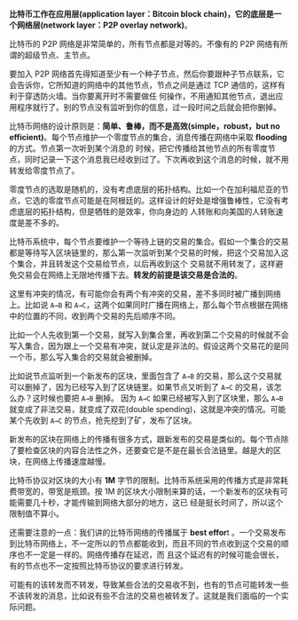 **比特币工作在应用层(application layer：Bitcoin block chain)，它的底层是一个网络层(network layer：P2P overlay network)**。

比特币的 P2P 网络是非常简单的，所有节点都是对等的。不像有的 P2P 网络有所谓的超级节点、主节点。

要加入 P2P 网络首先得知道至少有一个种子节点，然后你要跟种子节点联系，它会告诉你，它所知道的网络中的其他节点，节点之间是通过 TCP 通信的，这样有利于穿透防火墙。当你要离开时不需要做任
何操作，不用通知其他节点，退出应用程序就行了。别的节点没有监听到你的信息，过一段时间之后就会把你删掉。

比特币网络的设计原则是：**简单、鲁棒，而不是高效(simple，robust，but no efficient)**。每个节点维护一个零度节点的集合，消息传播在网络中采取 **flooding** 的方式。节点第一次听到某个消息的
时候，把它传播给其他节点的所有零度节点，同时记录一下这个消息我已经收到过了。下次再收到这个消息的时候，就不用转发给零度节点了。

零度节点的选取是随机的，没有考虑底层的拓扑结构。比如一个在加利福尼亚的节点，它选的零度节点可能是在阿根廷的。这样设计的好处是增强鲁棒性，它没有考虑底层的拓扑结构，但是牺牲的是效率，你向身边的
人转账和向美国的人转账速度是差不多的。

比特币系统中，每个节点要维护一个等待上链的交易的集合。假如一个集合的交易都是等待写入区块链里的，那么第一次监听到某个交易的时候，把这个交易加入这个集合，并且转发这个交易给节点，以后再收到这个
交易就不用转发了，这样避免交易会在网络上无限地传播下去。**转发的前提是该交易是合法的**。

这里有冲突的情况，有可能你会有两个有冲突的交易，差不多同时被广播到网络上。比如说 `A→B` 和 `A→C`，这两个如果同时广播在网络上，那么每个节点根据在网络中的位置的不同，收到两个交易的先后顺序不同。

比如一个人先收到第一个交易，就写入到集合里，再收到第二个交易的时候就不会写入集合，因为跟上一个交易有冲突，就认定是非法的。假设这两个交易花的是同一个币，那么写入集合的交易就会被删掉。

比如说节点监听到一个新发布的区块，里面包含了 `A→B` 的交易，那么这个交易就可以删掉了，因为已经写入到了区块链里。如果节点又听到了 `A→C` 的交易，该怎么办？这时候也要把 `A→B` 删掉。
因为 `A→C` 如果已经被写入到了区块里，那么 `A→B` 就变成了非法交易，就变成了双花(double spending)，这就是冲突的情况。可能某个先收到 `A→C` 的节点，抢先挖到了矿，发布了区块。

新发布的区块在网络上的传播有很多方式，跟新发布的交易是类似的。每个节点除了要检查区块的内容合法性之外，还要查它是不是在最长合法链里。越是大的区块，在网络上传播速度越慢。

比特币协议对区块的大小有 **1M** 字节的限制。比特币系统采用的传播方式是非常耗费带宽的，带宽是瓶颈。按 1M 的区块大小限制来算的话，一个新发布的区块有可能需要几十秒，才能传输到网络大部分的地方，这已
经是挺长时间了，所以这个限制值不算小。

还需要注意的一点：我们讲的比特币网络的传播属于 **best effor**t 。一个交易发布到比特币网络上，不一定所以的节点都能收到，而且不同的节点收到这个交易的顺序也不一定是一样的。网络传播存在延迟，而
且这个延迟有的时候可能会很长，有的节点也不一定按照比特币协议的要求进行转发。

可能有的该转发而不转发，导致某些合法的交易收不到，也有的节点可能转发一些不该转发的消息，比如说有些不合法的交易也被转发了。这就是我们面临的一个实际问题。